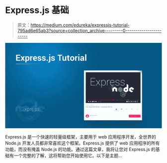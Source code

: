 # Express.js 基础

> 原文：<https://medium.com/edureka/expressjs-tutorial-795ad6e65ab3?source=collection_archive---------0----------------------->

![](img/c7f704520751f13c2b8726df9806a33f.png)

Express.js 是一个快速的轻量级框架，主要用于 web 应用程序开发，全世界的 Node.js 开发人员都非常喜欢这个框架。Express.js 提供了 web 应用程序的所有功能，而没有掩盖 Node.js 的功能。通过这篇文章，我将让您对 Express.js 的基础有一个完整的了解，这将帮助您开始使用它。以下是主题…